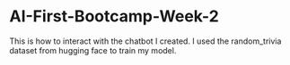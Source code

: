 # AI-First-Bootcamp-Week-2
This is how to interact with the chatbot I created. I used the random_trivia dataset from hugging face to train my model. 
